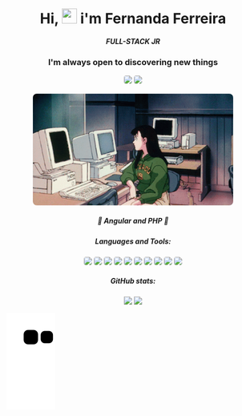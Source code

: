 <h1 align="center">Hi, <img src="https://raw.githubusercontent.com/iampavangandhi/iampavangandhi/master/gifs/Hi.gif" style="width: 30px; height: 30px;"> i'm Fernanda Ferreira</h1>
<h5 align="center">FULL-STACK JR</h5>
<h3 align="center">I'm always open to discovering new things</h3>

<div align="center">
    <a href="mailto:fernandaferreiras.dev@gmail.com" target="_blank"><img src="https://img.shields.io/badge/Gmail-EA4335.svg?style=for-the-badge&logo=Gmail&logoColor=white" style="border-radius: 4px;"></a>
    <a href="https://www.linkedin.com/in/fernandaferrreirasantos" target="_blank"><img src="https://img.shields.io/badge/LinkedIn-0A66C2.svg?style=for-the-badge&logo=LinkedIn&logoColor=white" style="border-radius: 4px;"></a>
</div>
<br>
<div align="center">
    <img src="./img/anime/gif-04.gif"  style="border-radius: 8px; width: 400px;"></img>
</div>

<h5 align="center" color="white">🌱 Angular and PHP 🌱</h5>

<h5 align="center">Languages and Tools:</h5>

<div align="center">
    <img src="https://img.shields.io/badge/HTML5-E34F26.svg?style=for-the-badge&logo=HTML5&logoColor=white" style="border-radius: 4px;" >
    <img src="https://img.shields.io/badge/CSS3-1572B6.svg?style=for-the-badge&logo=CSS3&logoColor=white" style="border-radius: 4px;">
    <img src="https://img.shields.io/badge/Sass-CC6699.svg?style=for-the-badge&logo=Sass&logoColor=white" style="border-radius: 4px;">
    <img src="https://img.shields.io/badge/JavaScript-F7DF1E.svg?style=for-the-badge&logo=JavaScript&logoColor=black" style="border-radius: 4px;">
    <img src="https://img.shields.io/badge/TypeScript-3178C6.svg?style=for-the-badge&logo=TypeScript&logoColor=white" style="border-radius: 4px;">
    <img src="https://img.shields.io/badge/React-61DAFB.svg?style=for-the-badge&logo=React&logoColor=black" style="border-radius: 4px;">
    <img src="https://img.shields.io/badge/MySQL-4479A1.svg?style=for-the-badge&logo=MySQL&logoColor=white" style="border-radius: 4px;">
    <img src="https://img.shields.io/badge/Ionic-3880FF.svg?style=for-the-badge&logo=Ionic&logoColor=white" style="border-radius: 4px;">
    <img src="https://img.shields.io/badge/Angular-DD0031.svg?style=for-the-badge&logo=Angular&logoColor=white" style="border-radius: 4px;">
    <img src="https://img.shields.io/badge/PHP-777BB4.svg?style=for-the-badge&logo=PHP&logoColor=white" style="border-radius: 4px;">
</div>

<h5 align="center">GitHub stats:</h5>

<div align="center">
    <img height="150px" src="https://github-readme-stats.vercel.app/api?username=fernandaferreiras&theme=tokyonight&show_icons=true&hide_border=true&count_private=true">
    <img height="150px" src="https://github-readme-streak-stats.herokuapp.com/?user=fernandaferreiras&theme=tokyonight&hide_border=true" >
</div>

![Snake animation](https://github.com/fernandaferreiras/fernandaferreiras/blob/output/github-contribution-grid-snake.svg)